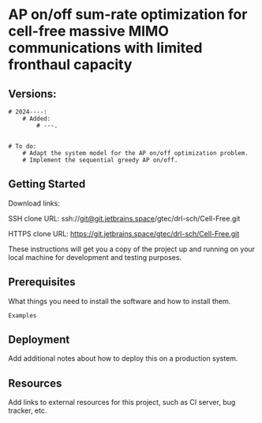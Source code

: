 # AP on/off sum-rate optimization for cell-free massive MIMO communications with limited fronthaul capacity

## Versions:
    # 2024----: 
        # Added:
            # ---.   


    # To do:
        # Adapt the system model for the AP on/off optimization problem.
        # Implement the sequential greedy AP on/off.



 

## Getting Started

Download links:

SSH clone URL: ssh://git@git.jetbrains.space/gtec/drl-sch/Cell-Free.git

HTTPS clone URL: https://git.jetbrains.space/gtec/drl-sch/Cell-Free.git



These instructions will get you a copy of the project up and running on your local machine for development and testing purposes.

## Prerequisites

What things you need to install the software and how to install them.

```
Examples
```

## Deployment

Add additional notes about how to deploy this on a production system.

## Resources

Add links to external resources for this project, such as CI server, bug tracker, etc.
